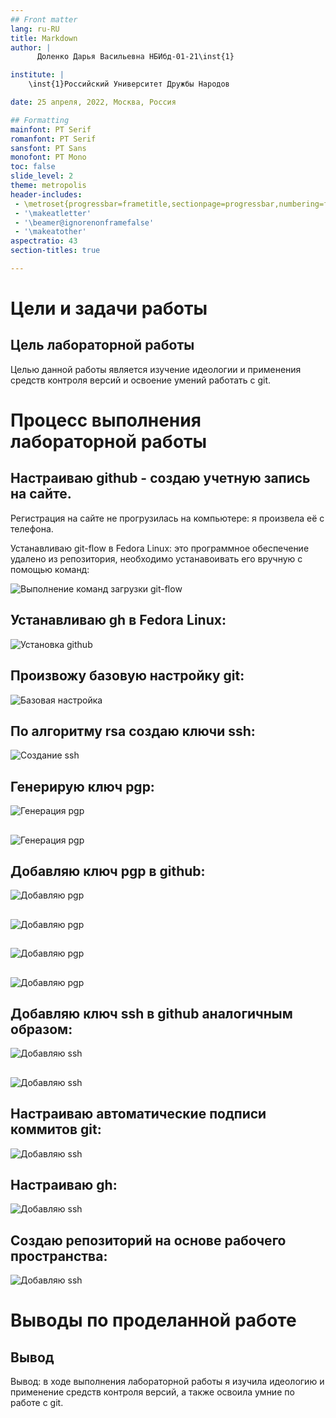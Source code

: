 ```yaml
---
## Front matter
lang: ru-RU
title: Markdown
author: |
	  Доленко Дарья Васильевна НБИбд-01-21\inst{1}

institute: |
	\inst{1}Российский Университет Дружбы Народов

date: 25 апреля, 2022, Москва, Россия

## Formatting
mainfont: PT Serif
romanfont: PT Serif
sansfont: PT Sans
monofont: PT Mono
toc: false
slide_level: 2
theme: metropolis
header-includes: 
 - \metroset{progressbar=frametitle,sectionpage=progressbar,numbering=fraction}
 - '\makeatletter'
 - '\beamer@ignorenonframefalse'
 - '\makeatother'
aspectratio: 43
section-titles: true

---
```


# Цели и задачи работы

## Цель лабораторной работы

Целью данной работы является изучение идеологии и применения средств контроля версий и освоение умений работать с git.

# Процесс выполнения лабораторной работы

## Настраиваю github - создаю учетную запись на сайте.

Регистрация на сайте не прогрузилась на компьютере: я произвела её с телефона. 

Устанавливаю git-flow в Fedora Linux: это программное обеспечение удалено из репозитория, необходимо устанавоивать его вручную с помощью команд:

![Выполнение команд загрузки git-flow](../report/image/1.jpg)

## Устанавливаю gh в Fedora Linux:

![Установка github](../report/image/2.jpg)

## Произвожу базовую настройку git:

![Базовая настройка](../report/image/3.jpg)

## По алгоритму rsa создаю ключи ssh:

![Создание ssh](../report/image/4.jpg)

## Генерирую ключ pgp:

![Генерация pgp](../report/image/5.jpg)

## 

![Генерация pgp](../report/image/6.jpg)

## Добавляю ключ pgp в github:

![Добавляю pgp](../report/image/7.jpg)

## 

![Добавляю pgp](../report/image/8.jpg)

## 

![Добавляю pgp](../report/image/9.jpg)

## 

![Добавляю pgp](../report/image/10.jpg)

## Добавляю ключ ssh в github аналогичным образом:

![Добавляю ssh](../report/image/11.jpg)

## 

![Добавляю ssh](../report/image/12.jpg)

## Настраиваю автоматические подписи коммитов git:

![Добавляю ssh](../report/image/13.jpg)

## Настраиваю gh:

![Добавляю ssh](../report/image/14.jpg)

## Создаю репозиторий на основе рабочего пространства:

![Добавляю ssh](../report/image/15.jpg)

# Выводы по проделанной работе

## Вывод

Вывод: в ходе выполнения лабораторной работы я изучила идеологию и применение средств контроля версий, а также освоила умние по работе с git.
